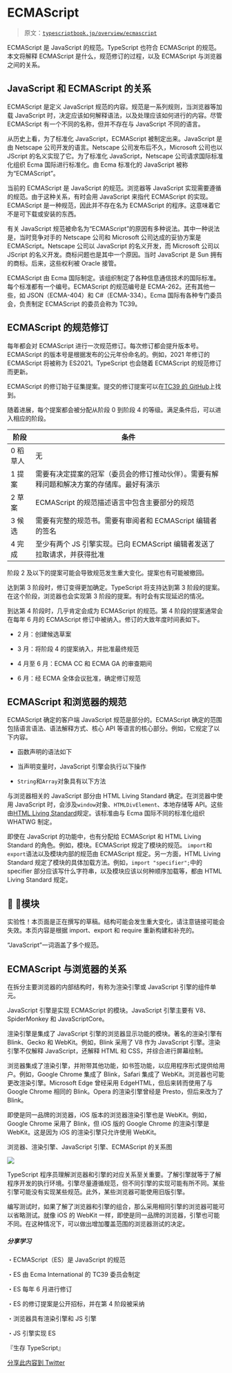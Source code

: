 # ECMAScript

> 原文：[`typescriptbook.jp/overview/ecmascript`](https://typescriptbook.jp/overview/ecmascript)

ECMAScript 是 JavaScript 的规范。TypeScript 也符合 ECMAScript 的规范。本文将解释 ECMAScript 是什么，规范修订的过程，以及 ECMAScript 与浏览器之间的关系。

## JavaScript 和 ECMAScript 的关系​

ECMAScript 是定义 JavaScript 规范的内容。规范是一系列规则，当浏览器等加载 JavaScript 时，决定应该如何解释语法，以及处理应该如何进行的内容。尽管 ECMAScript 有一个不同的名称，但并不存在与 JavaScript 不同的语言。

从历史上看，为了标准化 JavaScript，ECMAScript 被制定出来。JavaScript 是由 Netscape 公司开发的语言。Netscape 公司发布后不久，Microsoft 公司也以 JScript 的名义实现了它。为了标准化 JavaScript，Netscape 公司请求国际标准化组织 Ecma 国际进行标准化。由 Ecma 标准化的 JavaScript 被称为“ECMAScript”。

当前的 ECMAScript 是 JavaScript 的规范。浏览器等 JavaScript 实现需要遵循的规范。由于这种关系，有时会用 JavaScript 来指代 ECMAScript 的实现。ECMAScript 是一种规范，因此并不存在名为 ECMAScript 的程序。这意味着它不是可下载或安装的东西。

有关 JavaScript 规范被命名为“ECMAScript”的原因有多种说法。其中一种说法是，当时竞争对手的 Netscape 公司和 Microsoft 公司达成的妥协方案是 ECMAScript。Netscape 公司以 JavaScript 的名义开发，而 Microsoft 公司以 JScript 的名义开发。商标问题也是其中一个原因。当时 JavaScript 是 Sun 拥有的商标。后来，这些权利被 Oracle 接管。

ECMAScript 由 Ecma 国际制定。该组织制定了各种信息通信技术的国际标准。每个标准都有一个编号。ECMAScript 的规范编号是 ECMA-262。还有其他一些，如 JSON（ECMA-404）和 C#（ECMA-334）。Ecma 国际有各种专门委员会，负责制定 ECMAScript 的委员会称为 TC39。

## ECMAScript 的规范修订​

每年都会对 ECMAScript 进行一次规范修订。每次修订都会提升版本号。ECMAScript 的版本号是根据发布的公元年份命名的。例如，2021 年修订的 ECMAScript 将被称为 ES2021。TypeScript 也会随着 ECMAScript 的规范修订而更新。

ECMAScript 的修订始于征集提案。提交的修订提案可以在[TC39 的 GitHub](https://github.com/tc39/proposals)上找到。

随着进展，每个提案都会被分配从阶段 0 到阶段 4 的等级。满足条件后，可以进入相应的阶段。

| **阶段** | **条件** |
| --- | --- |
| 0 稻草人 | 无 |
| 1 提案 | 需要有决定提案的冠军（委员会的修订推动伙伴）。需要有解释问题和解决方案的存储库。最好有演示 |
| 2 草案 | ECMAScript 的规范描述语言中包含主要部分的规范 |
| 3 候选 | 需要有完整的规范书。需要有审阅者和 ECMAScript 编辑者的签名 |
| 4 完成 | 至少有两个 JS 引擎实现。已向 ECMAScript 编辑者发送了拉取请求，并获得批准 |

阶段 2 及以下的提案可能会导致规范发生重大变化。提案也有可能被撤回。

达到第 3 阶段时，修订变得更加确定。TypeScript 将支持达到第 3 阶段的提案。在这个阶段，浏览器也会实现第 3 阶段的提案。有时会有实现延迟的情况。

到达第 4 阶段时，几乎肯定会成为 ECMAScript 的规范。第 4 阶段的提案通常会在每年 6 月的 ECMAScript 修订中被纳入。修订的大致年度时间表如下。

+   2 月：创建候选草案

+   3 月：将阶段 4 的提案纳入，并批准最终规范

+   4 月至 6 月：ECMA CC 和 ECMA GA 的审查期间

+   6 月：经 ECMA 全体会议批准，确定修订规范

## ECMAScript 和浏览器的规范​

ECMAScript 确定的客户端 JavaScript 规范是部分的。ECMAScript 确定的范围包括语言语法、语法解释方式、核心 API 等语言的核心部分。例如，它规定了以下内容。

+   函数声明的语法如下

+   当声明变量时，JavaScript 引擎会执行以下操作

+   `String`和`Array`对象具有以下方法

与浏览器相关的 JavaScript 部分由 HTML Living Standard 确定。在浏览器中使用 JavaScript 时，会涉及`window`对象、`HTMLDivElement`、本地存储等 API。这些由[HTML Living Standard](https://html.spec.whatwg.org/)规定。该标准由与 Ecma 国际不同的标准化组织 WHATWG 制定。

即使在 JavaScript 的功能中，也有分配给 ECMAScript 和 HTML Living Standard 的角色。例如，模块。ECMAScript 规定了模块的规范。 `import`和`export`语法以及模块内部的规范由 ECMAScript 规定。另一方面，HTML Living Standard 规定了模块的具体加载方法。例如，`import "specifier";`中的 specifier 部分应该写什么字符串，以及模块应该以何种顺序加载等，都由 HTML Living Standard 规定。

## 📄️ 🚧模块

实验性！本页面是正在撰写的草稿。结构可能会发生重大变化，请注意链接可能会失效。本页内容是根据 import、export 和 require 重新构建和补充的。

“JavaScript”一词涵盖了多个规范。

## ECMAScript 与浏览器的关系​

在拆分主要浏览器的内部结构时，有称为渲染引擎或 JavaScript 引擎的组件单元。

JavaScript 引擎是实现 ECMAScript 的模块。JavaScript 引擎主要有 V8、SpiderMonkey 和 JavaScriptCore。

渲染引擎是集成了 JavaScript 引擎的浏览器显示功能的模块。著名的渲染引擎有 Blink、Gecko 和 WebKit。例如，Blink 采用了 V8 作为 JavaScript 引擎。渲染引擎不仅解释 JavaScript，还解释 HTML 和 CSS，并综合进行屏幕绘制。

浏览器集成了渲染引擎，并附带其他功能，如书签功能，以应用程序形式提供给用户。例如，Google Chrome 集成了 Blink，Safari 集成了 WebKit。浏览器也可能更改渲染引擎。Microsoft Edge 曾经采用 EdgeHTML，但后来转而使用了与 Google Chrome 相同的 Blink。Opera 的渲染引擎曾经是 Presto，但后来改为了 Blink。

即使是同一品牌的浏览器，iOS 版本的浏览器渲染引擎也是 WebKit。例如，Google Chrome 采用了 Blink，但 iOS 版的 Google Chrome 的渲染引擎是 WebKit。这是因为 iOS 的渲染引擎只允许使用 WebKit。

浏览器、渲染引擎、JavaScript 引擎、ECMAScript 的关系图

![](img/browser-rendering-engine-javascript-engine-ecmascript-relations.svg)

TypeScript 程序员理解浏览器和引擎的对应关系至关重要。了解引擎就等于了解程序开发的执行环境。引擎尽量遵循规范，但不同引擎的实现可能有所不同。某些引擎可能没有实现某些规范。此外，某些浏览器可能使用旧版引擎。

编写测试时，如果了解了浏览器和引擎的组合，那么采用相同引擎的浏览器可能可以省略测试。就像 iOS 的 WebKit 一样，即使是同一品牌的浏览器，引擎也可能不同。在这种情况下，可以做出增加覆盖范围的浏览器测试的决定。

##### 分享学习

・ECMAScript（ES）是 JavaScript 的规范

・ES 由 Ecma International 的 TC39 委员会制定

・ES 每年 6 月进行修订

・ES 的修订提案是公开招标，并在第 4 阶段被采纳

・浏览器具有渲染引擎和 JS 引擎

・JS 引擎实现 ES

『生存 TypeScript』

[分享此内容到 Twitter](https://twitter.com/intent/tweet?text=%E3%83%BBECMAScript(ES)%E3%81%AFJavaScript%E3%81%AE%E4%BB%95%E6%A7%98%0A%E3%83%BBES%E3%81%AFEcma%E3%82%A4%E3%83%B3%E3%82%BF%E3%83%BC%E3%83%8A%E3%82%B7%E3%83%A7%E3%83%8A%E3%83%AB%E3%81%AETC39%E5%A7%94%E5%93%A1%E4%BC%9A%E3%81%8C%E5%AE%9A%E3%82%81%E3%82%8B%0A%E3%83%BBES%E3%81%AF%E6%AF%8E%E5%B9%B46%E6%9C%88%E3%81%AB%E6%94%B9%E5%AE%9A%E3%81%95%E3%82%8C%E3%82%8B%0A%E3%83%BBES%E3%81%AE%E6%94%B9%E5%AE%9A%E6%8F%90%E6%A1%88%E3%81%AF%E5%85%AC%E5%8B%9F%E3%81%95%E3%82%8C%E3%80%81%E3%82%B9%E3%83%86%E3%83%BC%E3%82%B84%E3%81%A7%E6%8E%A1%E7%94%A8%E3%81%95%E3%82%8C%E3%82%8B%0A%E3%83%BB%E3%83%96%E3%83%A9%E3%82%A6%E3%82%B6%E3%81%AF%E3%83%AC%E3%83%B3%E3%83%80%E3%83%AA%E3%83%B3%E3%82%B0%E3%82%A8%E3%83%B3%E3%82%B8%E3%83%B3%E3%81%A8JS%E3%82%A8%E3%83%B3%E3%82%B8%E3%83%B3%E3%82%92%E6%8C%81%E3%81%A4%0A%E3%83%BBJS%E3%82%A8%E3%83%B3%E3%82%B8%E3%83%B3%E3%81%AFES%E3%82%92%E5%AE%9F%E8%A3%85%E3%81%99%E3%82%8B%0A%0A%E3%80%8E%E3%82%B5%E3%83%90%E3%82%A4%E3%83%90%E3%83%ABTypeScript%E3%80%8F%E3%82%88%E3%82%8A)
